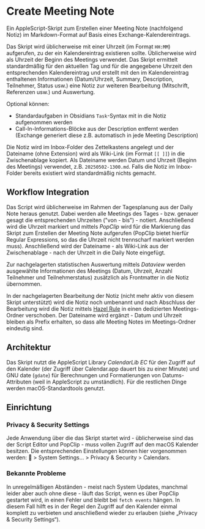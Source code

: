 # Create Meeting Note

Ein AppleScript-Skript zum Erstellen einer Meeting Note (nachfolgend Notiz) im Markdown-Format auf Basis eines Exchange-Kalendereintrags.

Das Skript wird üblicherweise mit einer Uhrzeit (im Format `HH:MM`) aufgerufen, zu der ein Kalendereintrag existieren sollte. Üblicherweise wird als Uhrzeit der Beginn des Meetings verwendet. Das Skript ermittelt standardmäßig für den aktuellen Tag und für die angegebene Uhrzeit den entsprechenden Kalendereintrag und erstellt mit den im Kalendereintrag enthaltenen Informationen (Datum/Uhrzeit, Summary, Description, Teilnehmer, Status usw.) eine Notiz zur weiteren Bearbeitung (Mitschrift, Referenzen usw.) und Auswertung.

Optional können:

* Standardaufgaben in Obsidians `Task`-Syntax mit in die Notiz aufgenommen werden
* Call-In-Informations-Blöcke aus der Description entfernt werden (Exchange generiert diese z.B. automatisch in jede Meeting Description)

Die Notiz wird im Inbox-Folder des Zettelkastens angelegt und der Dateiname (ohne Extension) wird als Wiki-Link (im Format `[[ ]]`) in die Zwischenablage kopiert. Als Dateiname werden Datum und Uhrzeit (Beginn des Meetings) verwendet, z.B. `20250502-1300.md`. Falls die Notiz im Inbox-Folder bereits existiert wird standardmäßig nichts gemacht.

## Workflow Integration

Das Script wird üblicherweise im Rahmen der Tagesplanung aus der Daily Note heraus genutzt. Dabei werden alle Meetings des Tages - bzw. genauer gesagt die entsprechenden Uhrzeiten ("von - bis") - notiert. Anschließend wird die Uhrzeit markiert und mittels *PopClip* wird für die Markierung das Skript zum Erstellen der Meeting Note aufgerufen (PopClip bietet hierfür Regular Expressions, so das die Uhrzeit nicht trennscharf markiert werden muss). Anschließend wird der Dateiname - als Wiki-Link aus der Zwischenablage - nach der Uhrzeit in die Daily Note eingefügt.

Zur nachgelagerten statistischen Auswertung mittels *Dataview* werden ausgewählte Informationen des Meetings (Datum, Uhrzeit, Anzahl Teilnehmer und Teilnehmerstatus) zusätzlich als Frontmatter in die Notiz übernommen.

In der nachgelagerten Bearbeitung der Notiz (nicht mehr aktiv von diesem Skript unterstützt) wird die Notiz noch umbenannt und nach Abschluss der Bearbeitung wird die Notiz mittels [Hazel Rule](../../../Zettelkasten/Hazel%20-%20Zettelkasten%20-%20Inbox.md) in einen dedizierten Meetings-Ordner verschoben. Der Dateiname wird ergänzt - Datum und Uhrzeit bleiben als Prefix erhalten, so dass alle Meeting Notes im Meetings-Ordner eindeutig sind.

## Architektur

Das Skript nutzt die AppleScript Library *CalendarLib EC* für den Zugriff auf den Kalender (der Zugriff über Calendar.app dauert bis zu einer Minute) und GNU date (`gdate`) für Berechnungen und Formatierungen von Datums-Attributen (weil in AppleScript zu umständlich). Für die restlichen Dinge werden macOS-Standardtools genutzt.

## Einrichtung

### Privacy & Security Settings

Jede Anwendung über die das Skript startet wird - üblicherweise sind das der Script Editor und PopClip -  muss vollen Zugriff auf den macOS Kalender besitzen. Die entsprechenden Einstellungen können hier vorgenommen werden:  > System Settings... > Privacy & Security > Calendars.

### Bekannte Probleme

In unregelmäßigen Abständen - meist nach System Updates, manchmal leider aber auch ohne diese - läuft das Script, wenn es über PopClip gestartet wird, in einen Fehler und bleibt bei `fetch events` hängen. In diesem Fall hilft es in der Regel den Zugriff auf den Kalender einmal komplett zu verbieten und anschließend wieder zu erlauben (siehe „Privacy & Security Settings“).
